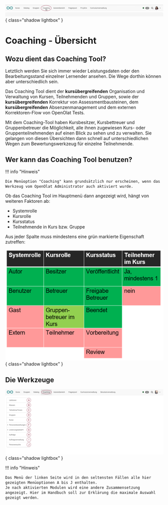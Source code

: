 ![bereiche_coaching_v1_de.png](assets/bereiche_coaching_v1_de.png){ class="shadow lightbox" }

# Coaching - Übersicht

## Wozu dient das Coaching Tool?

Letztlich werden Sie sich immer wieder Leistungsdaten oder den Bearbeitungsstand einzelner Lernender ansehen. Die Wege dorthin können aber unterschiedlich sein.

Das Coaching Tool dient der **kursübergreifenden** Organisation und Verwaltung von Kursen, Teilnehmenden und Gruppen, sowie der **kursübergreifenden** Korrektur von Assessmentbausteinen, dem **kursübergreifenden** Absenzenmanagement und dem externen Korrektoren-Flow von OpenOlat Tests.

Mit dem Coaching-Tool haben Kursbesitzer, Kursbettreuer und Gruppenbetreuer die Möglichkeit, alle ihnen zugewiesen Kurs- oder Gruppenteilnehmenden auf einen Blick zu sehen und zu verwalten. Sie gelangen von diesen Übersichten dann schnell auf unterschiedlichen Wegen zum Bewertungswerkzeug für einzelne Teilnehmende.


## Wer kann das Coaching Tool benutzen?

!!! info "Hinweis"

    Die Menüoption "Coaching" kann grundsätzlich nur erscheinen, wenn das Werkzeug vom OpenOlat Administrator auch aktiviert wurde.

Ob das Coaching Tool im Hauptmenü dann angezeigt wird, hängt von weiteren Faktoren ab:

* Systemrolle
* Kursrolle
* Kursstatus
* Teilnehmende in Kurs bzw. Gruppe

Aus jeder Spalte muss mindestens eine grün markierte Eigenschaft zutreffen:

![Coaching_Uebersicht.png](assets/Coaching_Ueberischt.png){ class="shadow lightbox" }


## Die Werkzeuge

![coaching_werkzeuge_v1_de.png](assets/coaching_werkzeuge_v1_de.png){ class="shadow lightbox" }

!!! info "Hinweis"

    Das Menü der linken Seite wird in den seltensten Fällen alle hier gezeigten Menüoptionen A bis J enthalten.
    Je nach aktivierten Modulen wird eine andere Zusammensetzung angezeigt. Hier im Handbuch soll zur Erklärung die maximale Auswahl gezeigt werden.

